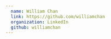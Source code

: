 ```yaml
---
  name: William Chan
  link: https://github.com/williamchan
  organization: LinkedIn
  github: williamchan
---
```

